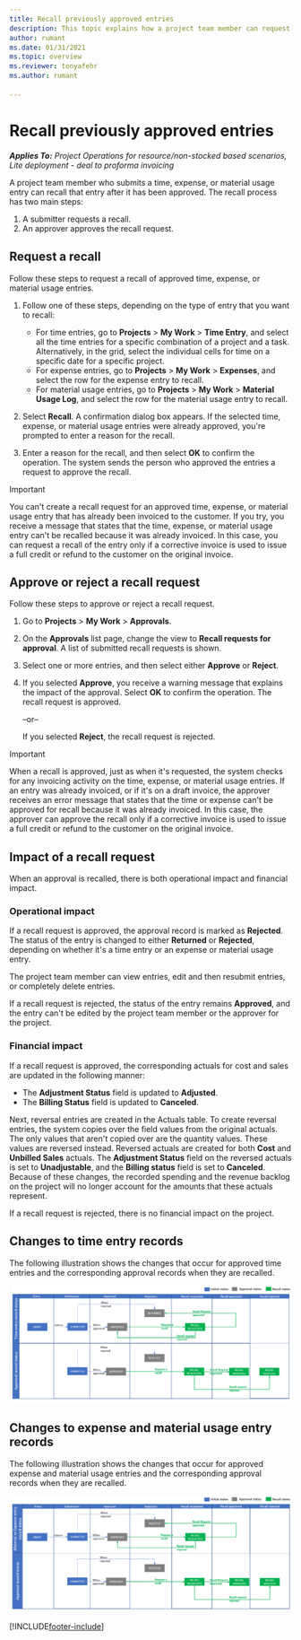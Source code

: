 ```yaml
---
title: Recall previously approved entries
description: This topic explains how a project team member can request the recall of previously submitted and approved time, expense, and material usage records, and how a project manager can approve or reject recall requests.
author: rumant
ms.date: 01/31/2021
ms.topic: overview
ms.reviewer: tonyafehr
ms.author: rumant

---
```


# Recall previously approved entries

_**Applies To:** Project Operations for resource/non-stocked based scenarios, Lite deployment - deal to proforma invoicing_

A project team member who submits a time, expense, or material usage entry can recall that entry after it has been approved. The recall process has two main steps:

1. A submitter requests a recall.
2. An approver approves the recall request.

## Request a recall

Follow these steps to request a recall of approved time, expense, or material usage entries.

1. Follow one of these steps, depending on the type of entry that you want to recall:

    - For time entries, go to **Projects** \> **My Work** \> **Time Entry**, and select all the time entries for a specific combination of a project and a task. Alternatively, in the grid, select the individual cells for time on a specific date for a specific project.
    - For expense entries, go to **Projects** \> **My Work** \> **Expenses**, and select the row for the expense entry to recall.
    - For material usage entries, go to **Projects** \> **My Work** \> **Material Usage Log**, and select the row for the material usage entry to recall.

2. Select **Recall**. A confirmation dialog box appears. If the selected time, expense, or material usage entries were already approved, you're prompted to enter a reason for the recall.
3. Enter a reason for the recall, and then select **OK** to confirm the operation. The system sends the person who approved the entries a request to approve the recall.

> [!IMPORTANT]
> You can't create a recall request for an approved time, expense, or material usage entry that has already been invoiced to the customer. If you try, you receive a message that states that the time, expense, or material usage entry can't be recalled because it was already invoiced. In this case, you can request a recall of the entry only if a corrective invoice is used to issue a full credit or refund to the customer on the original invoice.

## Approve or reject a recall request

Follow these steps to approve or reject a recall request.

1. Go to **Projects** \> **My Work** \> **Approvals**.
2. On the **Approvals** list page, change the view to **Recall requests for approval**. A list of submitted recall requests is shown.
3. Select one or more entries, and then select either **Approve** or **Reject**.
4. If you selected **Approve**, you receive a warning message that explains the impact of the approval. Select **OK** to confirm the operation. The recall request is approved.

    –or–

    If you selected **Reject**, the recall request is rejected.

> [!IMPORTANT]
> When a recall is approved, just as when it's requested, the system checks for any invoicing activity on the time, expense, or material usage entries. If an entry was already invoiced, or if it's on a draft invoice, the approver receives an error message that states that the time or expense can't be approved for recall because it was already invoiced. In this case, the approver can approve the recall only if a corrective invoice is used to issue a full credit or refund to the customer on the original invoice.

## Impact of a recall request

When an approval is recalled, there is both operational impact and financial impact.

### Operational impact

If a recall request is approved, the approval record is marked as **Rejected**. The status of the entry is changed to either **Returned** or **Rejected**, depending on whether it's a time entry or an expense or material usage entry.

The project team member can view entries, edit and then resubmit entries, or completely delete entries.

If a recall request is rejected, the status of the entry remains **Approved**, and the entry can't be edited by the project team member or the approver for the project.

### Financial impact

If a recall request is approved, the corresponding actuals for cost and sales are updated in the following manner:

- The **Adjustment Status** field is updated to **Adjusted**.
- The **Billing Status** field is updated to **Canceled**.

Next, reversal entries are created in the Actuals table. To create reversal entries, the system copies over the field values from the original actuals. The only values that aren't copied over are the quantity values. These values are reversed instead. Reversed actuals are created for both **Cost** and **Unbilled Sales** actuals. The **Adjustment Status** field on the reversed actuals is set to **Unadjustable**, and the **Billing status** field is set to **Canceled**. Because of these changes, the recorded spending and the revenue backlog on the project will no longer account for the amounts that these actuals represent.

If a recall request is rejected, there is no financial impact on the project.

## Changes to time entry records

The following illustration shows the changes that occur for approved time entries and the corresponding approval records when they are recalled.

![Time entry state transitions.](media/TimeEntryStateTransitions.png)

## Changes to expense and material usage entry records

The following illustration shows the changes that occur for approved expense and material usage entries and the corresponding approval records when they are recalled.

![Expense entry state transitions.](media/ExpenseEntryStateTransitions.png)

[!INCLUDE[footer-include](../includes/footer-banner.md)]
